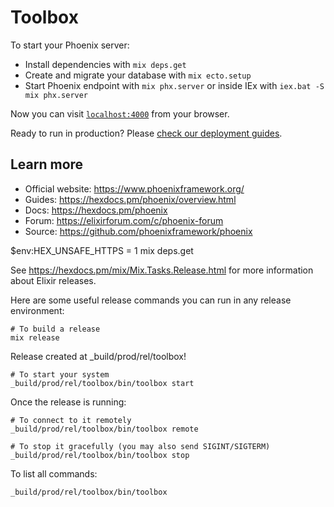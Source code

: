 # Toolbox

To start your Phoenix server:

  * Install dependencies with `mix deps.get`
  * Create and migrate your database with `mix ecto.setup`
  * Start Phoenix endpoint with `mix phx.server` or inside IEx with `iex.bat -S mix phx.server`

Now you can visit [`localhost:4000`](http://localhost:4000) from your browser.

Ready to run in production? Please [check our deployment guides](https://hexdocs.pm/phoenix/deployment.html).

## Learn more

  * Official website: https://www.phoenixframework.org/
  * Guides: https://hexdocs.pm/phoenix/overview.html
  * Docs: https://hexdocs.pm/phoenix
  * Forum: https://elixirforum.com/c/phoenix-forum
  * Source: https://github.com/phoenixframework/phoenix

$env:HEX_UNSAFE_HTTPS = 1
mix deps.get 


See https://hexdocs.pm/mix/Mix.Tasks.Release.html for more information about Elixir releases.

Here are some useful release commands you can run in any release environment:

    # To build a release
    mix release

Release created at _build/prod/rel/toolbox!

    # To start your system
    _build/prod/rel/toolbox/bin/toolbox start

Once the release is running:

    # To connect to it remotely
    _build/prod/rel/toolbox/bin/toolbox remote

    # To stop it gracefully (you may also send SIGINT/SIGTERM)
    _build/prod/rel/toolbox/bin/toolbox stop

To list all commands:

    _build/prod/rel/toolbox/bin/toolbox
